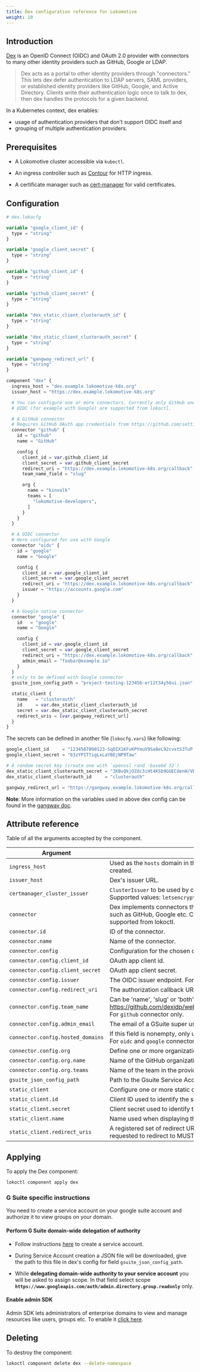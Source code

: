 ```yaml
---
title: Dex configuration reference for Lokomotive
weight: 10
---
```


## Introduction

[Dex](https://github.com/dexidp/dex) is an OpenID Connect (OIDC) and OAuth 2.0 provider with
connectors to many other identity providers such as GitHub, Google or LDAP.

> Dex acts as a portal to other identity providers through "connectors." This lets dex defer
authentication to LDAP servers, SAML providers, or established identity providers like GitHub,
Google, and Active Directory. Clients write their authentication logic once to talk to dex, then dex
handles the protocols for a given backend.

In a Kubernetes context, dex enables:

* usage of authentication providers that don't support OIDC itself and
* grouping of multiple authentication providers.

## Prerequisites

* A Lokomotive cluster accessible via `kubectl`.

* An ingress controller such as [Contour](contour.md) for HTTP ingress.

* A certificate manager such as [cert-manager](cert-manager.md) for valid certificates.

## Configuration

```tf
# dex.lokocfg

variable "google_client_id" {
  type = "string"
}

variable "google_client_secret" {
  type = "string"
}

variable "github_client_id" {
  type = "string"
}

variable "github_client_secret" {
  type = "string"
}

variable "dex_static_client_clusterauth_id" {
  type = "string"
}

variable "dex_static_client_clusterauth_secret" {
  type = "string"
}

variable "gangway_redirect_url" {
  type = "string"
}

component "dex" {
  ingress_host = "dex.example.lokomotive-k8s.org"
  issuer_host = "https://dex.example.lokomotive-k8s.org"

  # You can configure one or more connectors. Currently only GitHub and
  # OIDC (for example with Google) are supported from lokoctl.

  # A GitHub connector
  # Requires GitHub OAuth app credentials from https://github.com/settings/developers
  connector "github" {
    id = "github"
    name = "GitHub"

    config {
      client_id = var.github_client_id
      client_secret = var.github_client_secret
      redirect_uri = "https://dex.example.lokomotive-k8s.org/callback"
      team_name_field = "slug"

      org {
        name = "kinvolk"
        teams = [
          "lokomotive-developers",
        ]
      }
    }
  }

  # A OIDC connector
  # Here configured for use with Google
  connector "oidc" {
    id = "google"
    name = "Google"

    config {
      client_id = var.google_client_id
      client_secret = var.google_client_secret
      redirect_uri = "https://dex.example.lokomotive-k8s.org/callback"
      issuer = "https://accounts.google.com"
    }
  }

  # A Google native connector
  connector "google" {
    id   = "google"
    name = "Google"

    config {
      client_id = var.google_client_id
      client_secret = var.google_client_secret
      redirect_uri = "https://dex.example.lokomotive-k8s.org/callback"
      admin_email = "foobar@example.io"
    }
  }
  # only to be defined with Google connector
  gsuite_json_config_path = "project-testing-123456-er12t34y56ui.json"

  static_client {
    name   = "clusterauth"
    id     = var.dex_static_client_clusterauth_id
    secret = var.dex_static_client_clusterauth_secret
    redirect_uris = [var.gangway_redirect_url]
  }
}
```

The secrets can be defined in another file (`lokocfg.vars`) like following:

```tf
google_client_id     = "1234567890123-SqDIX1KFvKPYmuV9Sa8eL92cvxtS3TuP.apps.googleusercontent.com"
google_client_secret = "63zYPITtigLxLaYBEjNP9Taw"

# A random secret key (create one with `openssl rand -base64 32`)
dex_static_client_clusterauth_secret = "2KBvQkjOZdc3iHt4KSb9GUECdenH/VDl04TwMdSyPcs="
dex_static_client_clusterauth_id     = "clusterauth"

gangway_redirect_url = "https://gangway.example.lokomotive-k8s.org/callback"
```

**Note**: More information on the variables used in above dex config can be found in the [gangway
doc](gangway.md#configuration).

## Attribute reference

Table of all the arguments accepted by the component.

| Argument                          | Description                                                                                                                                                                 |         Default          |     Type     | Required |
|-----------------------------------|-----------------------------------------------------------------------------------------------------------------------------------------------------------------------------|:------------------------:|:------------:|:--------:|
| `ingress_host`                    | Used as the `hosts` domain in the ingress resource for dex that is automatically created.                                                                                   |            -             |    string    |   true   |
| `issuer_host`                     | Dex's issuer URL.                                                                                                                                                           |            -             |    string    |   true   |
| `certmanager_cluster_issuer`      | `ClusterIssuer` to be used by cert-manager while issuing TLS certificates. Supported values: `letsencrypt-production`, `letsencrypt-staging`.                               | `letsencrypt-production` |    string    |  false   |
| `connector`                       | Dex implements connectors that target OpenID Connect and specific platforms such as GitHub, Google etc. Currently only GitHub and OIDC (Google) are supported from lokoctl. |            -             | list(object) |   true   |
| `connector.id`                    | ID of the connector.                                                                                                                                                        |            -             |    string    |   true   |
| `connector.name`                  | Name of the connector.                                                                                                                                                      |            -             |    string    |   true   |
| `connector.config`                | Configuration for the chosen connector.                                                                                                                                     |            -             |    object    |   true   |
| `connector.config.client_id`      | OAuth app client id.                                                                                                                                                        |            -             |    string    |   true   |
| `connector.config.client_secret`  | OAuth app client secret.                                                                                                                                                    |            -             |    string    |   true   |
| `connector.config.issuer`         | The OIDC issuer endpoint. For `oidc` connector only.                                                                                                                        |            -             |    string    |   true   |
| `connector.config.redirect_uri`   | The authorization callback URL.                                                                                                                                             |            -             |    string    |   true   |
| `connector.config.team_name`      | Can be 'name', 'slug' or 'both', see https://github.com/dexidp/website/blob/main/content/docs/connectors/github.md. For `github` connector only.                            |            -             |    string    |   true   |
| `connector.config.admin_email`    | The email of a GSuite super user. For `google` connector only.                                                                                                              |            -             |    string    |  false   |
| `connector.config.hosted_domains` | If this field is nonempty, only users from a listed domain will be allowed to log in. For `oidc` and `google` connectors only.                                              |            -             | list(string) |  false   |
| `connector.config.org`            | Define one or more organizations and teams. For `github` connector only.                                                                                                    |            -             | list(object) |   true   |
| `connector.config.org.name`       | Name of the GitHub organization.                                                                                                                                            |            -             |    string    |   true   |
| `connector.config.org.teams`      | Name of the team in the provided GitHub organization.                                                                                                                       |            -             | list(string) |   true   |
| `gsuite_json_config_path`         | Path to the Gsuite Service Account JSON file. For `google` connector only.                                                                                                  |            -             |    string    |  false   |
| `static_client`                   | Configure one or more static clients, i.e. apps that use dex. Example: gangway                                                                                              |            -             | list(object) |   true   |
| `static_client.id`                | Client ID used to identify the static client.                                                                                                                               |            -             |    string    |   true   |
| `static_client.secret`            | Client secret used to identify the static client.                                                                                                                           |            -             |    string    |   true   |
| `static_client.name`              | Name used when displaying this client to the end user.                                                                                                                      |            -             |    string    |   true   |
| `static_client.redirect_uris`     | A registered set of redirect URIs. When redirecting from dex to the client, the URI requested to redirect to MUST match one of these values.                                |            -             | list(string) |   true   |


## Applying

To apply the Dex component:

```bash
lokoctl component apply dex
```

### G Suite specific instructions

You need to create a service account on your google suite account and authorize it to view groups on
your domain.

#### Perform G Suite domain-wide delegation of authority

- Follow instructions [here](https://developers.google.com/admin-sdk/directory/v1/guides/delegation)
  to create a service account.

- During Service Account creation a JSON file will be downloaded, give the path to this file in
  dex's config for field `gsuite_json_config_path`.

- While **delegating domain-wide authority to your service account** you will be asked to assign
  scope. In that field select scope
  **`https://www.googleapis.com/auth/admin.directory.group.readonly`** only.

#### Enable admin SDK

Admin SDK lets administrators of enterprise domains to view and manage resources like users, groups
etc. To enable it [click
here](https://console.developers.google.com/apis/library/admin.googleapis.com/).

## Deleting

To destroy the component:

```bash
lokoctl component delete dex --delete-namespace
```
